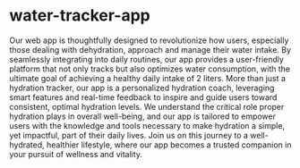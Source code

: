 # water-tracker-app
Our web app is thoughtfully designed to revolutionize how users, especially those dealing with dehydration, approach and manage their water intake. By seamlessly integrating into daily routines, our app provides a user-friendly platform that not only tracks but also optimizes water consumption, with the ultimate goal of achieving a healthy daily intake of 2 liters. More than just a hydration tracker, our app is a personalized hydration coach, leveraging smart features and real-time feedback to inspire and guide users toward consistent, optimal hydration levels. We understand the critical role proper hydration plays in overall well-being, and our app is tailored to empower users with the knowledge and tools necessary to make hydration a simple, yet impactful, part of their daily lives. Join us on this journey to a well-hydrated, healthier lifestyle, where our app becomes a trusted companion in your pursuit of wellness and vitality.
